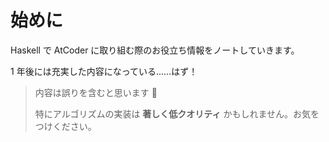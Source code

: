 # 始めに

Haskell で AtCoder に取り組む際のお役立ち情報をノートしていきます。

1 年後には充実した内容になっている……はず！

> 内容は誤りを含むと思います 🙇
>
> 特にアルゴリズムの実装は **著しく低クオリティ** かもしれません。お気をつけください。

